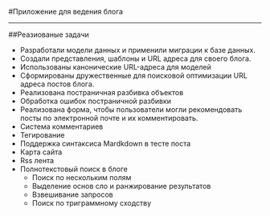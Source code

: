 #Приложение для ведения блога
________________________________
##Реазиованые задачи
* Разработали модели данных и применили миграции к базе данных.
* Создали представления, шаблоны и URL адреса для своего блога.
* Использованы канонические URL-адреса для моделей
* Сформированы дружественные для поисковой оптимизации URL адреса постов блога.
* Реализована постраничная разбивка объектов
* Обработка ошибок постраничной разбивки
* Реализована форма, чтобы пользователи могли рекомендовать посты по электронной почте и их комментировать.
* Система комментариев 
* Тегирование
* Поддержка синтаксиса Mardkdown в тесте поста
* Карта сайта
* Rss лента
* Полнотекстовый поиск в блоге
  * Поиск по нескольким полям
  * Выделение основ сло и ранжирование результатов
  * Взвешивание запросов
  * Поиск по триграммному сходству
  
